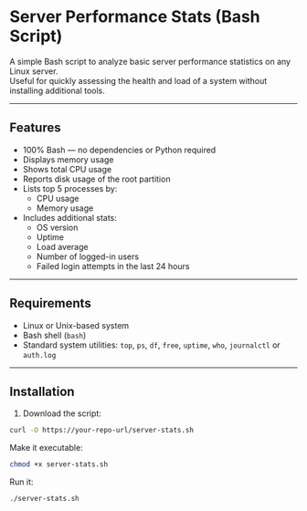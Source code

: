 # Server Performance Stats (Bash Script)

A simple Bash script to analyze basic server performance statistics on any Linux server.  
Useful for quickly assessing the health and load of a system without installing additional tools.

---

## Features

- 100% Bash — no dependencies or Python required
- Displays memory usage
- Shows total CPU usage
- Reports disk usage of the root partition
- Lists top 5 processes by:
  - CPU usage
  - Memory usage
- Includes additional stats:
  - OS version
  - Uptime
  - Load average
  - Number of logged-in users
  - Failed login attempts in the last 24 hours

---

## Requirements

- Linux or Unix-based system
- Bash shell (`bash`)
- Standard system utilities: `top`, `ps`, `df`, `free`, `uptime`, `who`, `journalctl` or `auth.log`

---

## Installation

1. Download the script:

```bash
curl -O https://your-repo-url/server-stats.sh
```
Make it executable:

```bash
chmod +x server-stats.sh
```
Run it:

```bash
./server-stats.sh
```
